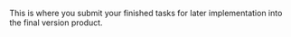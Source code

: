 This is where you submit your finished tasks for later implementation into the final version product.
